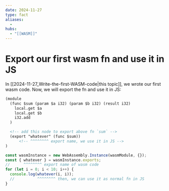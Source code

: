```yaml
---
date: 2024-11-27
type: fact
aliases:
  -
hubs:
  - "[[WASM]]"
---
```


# Export our first wasm fn and use it in JS

In [[2024-11-27_Write-the-first-WASM-code|this topic]], we wrote our first wasm code. Now, we will export the fn and use it in JS:

```html
(module
  (func $sum (param $a i32) (param $b i32) (result i32)
    local.get $a
    local.get $b
    i32.add
  )

  <!-- add this node to export above fn `sum` -->
  (export "whatever" (func $sum))
      <!-- ^^^^^^^^ export name, we use it in JS -->
)
```

```js
const wasmInstance = new WebAssembly.Instance(wasmModule, {});
const { whatever } = wasmInstance.exports;
//      ^^^^^^^^ export name of wasm code
for (let i = 0; i < 10; i++) {
  console.log(whatever(i, i));
  //          ^^^^^^^^ then, we can use it as normal fn in JS
}
```
